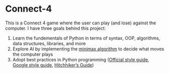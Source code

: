 # Connect-4
This is a Connect 4 game where the user can play (and lose) against the computer.  I have three goals behind this project:
1. Learn the fundementals of Python in terms of syntax, OOP, algorithms, data structures, libraries, and more
2. Explore AI by implementing the [minimax algorithm](https://en.wikipedia.org/wiki/Minimax) to decide what moves the computer plays
3. Adopt best practices in Python programming ([Official style guide](https://peps.python.org/pep-0008/#whitespace-in-expressions-and-statements), [Google style guide](https://google.github.io/styleguide/pyguide.html), [Hitchhiker’s Guide](https://docs.python-guide.org/))
